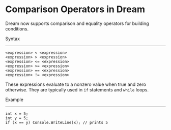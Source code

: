 # Comparison Operators in Dream

Dream now supports comparison and equality operators for building conditions.

Syntax
- -----

```
<expression> < <expression>
<expression> > <expression>
<expression> <= <expression>
<expression> >= <expression>
<expression> == <expression>
<expression> != <expression>
```

These expressions evaluate to a nonzero value when true and zero otherwise.
They are typically used in `if` statements and `while` loops.

Example
- ------

```
int x = 5;
int y = 5;
if (x == y) Console.WriteLine(x); // prints 5
```


